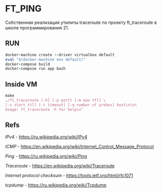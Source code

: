 # FT_PING
Собственная реализация утилиты traceroute по проекту ft_traceroute в школе программирования 21.


## RUN

```ruby
docker-machine create --driver virtualbox default
eval "$(docker-machine env default)"
docker-compose build
docker-compose run app bash
```

## Inside VM
```ruby
make
./ft_traceroute [-h] [-p port] [-m max ttl] \
[-s start ttl] [-t timeout] [-q number of probes] host\n\n\
Usage: ft_traceroute -h for help\n"
```

## Refs
*IPv4* - https://ru.wikipedia.org/wiki/IPv4

*ICMP* - https://en.wikipedia.org/wiki/Internet_Control_Message_Protocol

*Ping* - https://ru.wikipedia.org/wiki/Ping

*Traceroute* - https://en.wikipedia.org/wiki/Traceroute

*Internet protocol checksum* - https://tools.ietf.org/html/rfc1071

*tcpdump* - https://ru.wikipedia.org/wiki/Tcpdump
